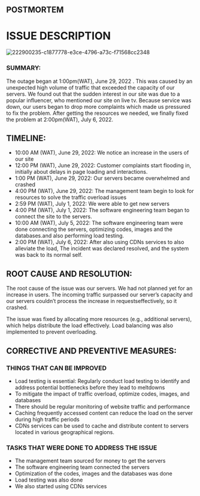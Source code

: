 ## POSTMORTEM

# ISSUE DESCRIPTION


![222900235-c1877778-e3ce-4796-a73c-f71568cc2348](https://github.com/mzdamidee/alx-system_engineering-devops/assets/26973838/10f6f238-9602-424e-8efa-a90873f1b07a)


### SUMMARY:
The outage began at 1:00pm(WAT), June 29, 2022 . This was caused by an unexpected high volume of traffic that exceeded the capacity of our servers. We found out that the sudden interest in our site was due to a popular influencer, who mentioned our site on live tv. Because service was down, our users began to drop more complaints which made us pressured to fix the problem. After getting the resources we needed, we finally fixed the problem at 2:00pm(WAT), July 6, 2022.


## TIMELINE:
* 10:00 AM (WAT), June 29, 2022: We notice an increase in the users of our site
* 12:00 PM (WAT), June 29, 2022: Customer complaints start flooding in, initially about delays in page loading and interactions.
* 1:00 PM (WAT), June 29, 2022: Our servers became overwhelmed and crashed
* 4:00 PM (WAT), June 29, 2022: The management team begin to look for resources to solve the traffic overload issues
* 2:59 PM (WAT), July 1, 2022: We were able to get new servers
* 4:00 PM (WAT), July 1, 2022: The software engineering team began to connect the site to the servers.
* 10:00 AM (WAT), July 5, 2022: The software engineering team were done connecting the servers, optimizing codes, images and the databases.and also performing load testing.
* 2:00 PM (WAT), July  6, 2022: After also using CDNs services to also alleviate the load, The incident was declared resolved, and the system was back to its normal self.


## ROOT CAUSE AND RESOLUTION:
The root cause of the issue was our servers. We had not planned yet for an increase in users. The incoming traffic surpassed our server’s capacity and our servers couldn’t process the increase in requestseffectively, so it crashed.

The issue was fixed by allocating more resources (e.g., additional servers), which helps distribute the load effectively. Load balancing was also implemented to prevent overloading.


## CORRECTIVE AND PREVENTIVE MEASURES:

### THINGS THAT CAN BE IMPROVED
* Load testing is essential: Regularly conduct load testing to identify and address potential bottlenecks before they lead to meltdowns
* To mitigate the impact of traffic overload, optimize codes, images, and databases
* There should be regular monitoring of website traffic and performance
* Caching frequently accessed content can reduce the load on the server during high traffic periods
* CDNs services can be used to cache and distribute content to servers located in various geographical regions.

### TASKS THAT WERE DONE TO ADDRESS THE ISSUE
* The management team sourced for money to get the servers
* The software engineering team connected the servers
* Optimization of the codes, images and the databases was done
* Load testing was also done
* We also started using CDNs services

